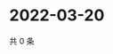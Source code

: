 # 2022-03-20

共 0 条

<!-- BEGIN WEIBO -->
<!-- 最后更新时间 Sun Mar 20 2022 17:15:04 GMT+0800 (China Standard Time) -->

<!-- END WEIBO -->
